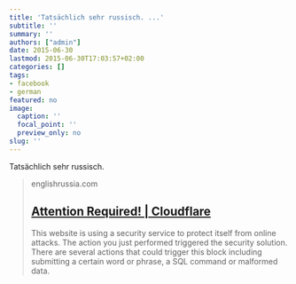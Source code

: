 ```yaml
---
title: 'Tatsächlich sehr russisch. ...'
subtitle: ''
summary: ''
authors: ["admin"]
date: 2015-06-30
lastmod: 2015-06-30T17:03:57+02:00
categories: []
tags:
- facebook
- german
featured: no
image:
  caption: ''
  focal_point: ''
  preview_only: no
slug: ''
---
```

Tatsächlich sehr russisch.
> englishrussia.com
> ## [Attention Required! | Cloudflare](http://englishrussia.com/2015/06/03/russian-themed-iphone-cases/)
>
>This website is using a security service to protect itself from online attacks. The action you just performed triggered the security solution. There are several actions that could trigger this block including submitting a certain word or phrase, a SQL command or malformed data.



